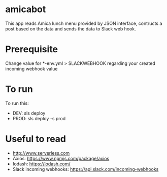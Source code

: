 # amicabot

This app reads Amica lunch menu provided by JSON interface, contructs a post based on the data and sends the data to Slack web hook.

# Prerequisite
Change value for *-env.yml > SLACKWEBHOOK regarding your created incoming webhook value

# To run
To run this: 
* DEV: sls deploy
* PROD: sls deploy -s prod

# Useful to read
* http://www.serverless.com
* Axios: https://www.npmjs.com/package/axios
* lodash: https://lodash.com/
* Slack incoming webhooks: https://api.slack.com/incoming-webhooks